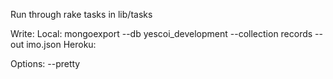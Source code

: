 Run through rake tasks in lib/tasks

Write:
  Local:
    mongoexport --db yescoi_development --collection records --out imo.json
  Heroku:
    
  Options:
    --pretty
